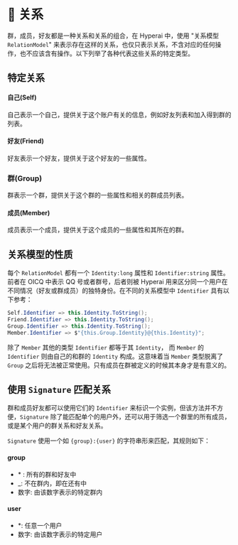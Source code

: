 # 📝 关系

群，成员，好友都是一种关系和关系的组合，在 Hyperai 中，使用 "关系模型`RelationModel`" 来表示存在这样的关系，也仅只表示关系，不含对应的任何操作，也不应该含有操作。以下列举了各种代表这些关系的特定类型。

## 特定关系

#### 自己\(Self\)

自己表示一个自己，提供关于这个账户有关的信息，例如好友列表和加入得到群的列表。

#### 好友\(Friend\)

好友表示一个好友，提供关于这个好友的一些属性。

### 群\(Group\)

群表示一个群，提供关于这个群的一些属性和相关的群成员列表。

#### 成员\(Member\)

成员表示一个成员，提供关于这个成员的一些属性和其所在的群。

## 关系模型的性质

每个 `RelationModel` 都有一个 `Identity:long` 属性和 `Identifier:string` 属性。前者在 OICQ 中表示 QQ 号或者群号，后者则被 Hyperai 用来区分同一个用户在不同情况（好友或群成员）的独特身份。在不同的关系模型中 `Identifier` 具有以下参考：

```csharp
Self.Identifier => this.Identity.ToString();
Friend.Identifier => this.Identity.ToString();
Group.Identifier => this.Identity.ToString();
Member.Identifier => $"{this.Group.Identity}@{this.Identity}";
```

除了 `Member` 其他的类型 `Identifier` 都等于其 `Identity`， 而 `Member` 的 `Identifier` 则由自己的和群的 `Identity` 构成。这意味着当 `Member` 类型脱离了 `Group` 之后将无法被正常使用。只有成员在群被定义的时候其本身才是有意义的。

## 使用 `Signature` 匹配关系

群和成员好友都可以使用它们的 `Identifier` 来标识一个实例，但该方法并不方便，`Signature` 除了能匹配单个的用户外，还可以用于筛选一个群里的所有成员，或是某个用户的群关系和好友关系。

`Signature` 使用一个如 `{group}:{user}` 的字符串形来匹配，其规则如下：

#### group

* \* : 所有的群和好友中
* \_: 不在群内，即在还有中
* 数字: 由该数字表示的特定群内

#### user

* \*: 任意一个用户
* 数字: 由该数字表示的特定用户

